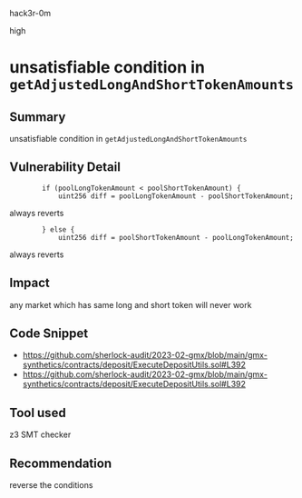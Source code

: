 hack3r-0m

high

# unsatisfiable condition in `getAdjustedLongAndShortTokenAmounts`

## Summary

unsatisfiable condition in `getAdjustedLongAndShortTokenAmounts`

## Vulnerability Detail

```solidity
        if (poolLongTokenAmount < poolShortTokenAmount) {
            uint256 diff = poolLongTokenAmount - poolShortTokenAmount;
```
always reverts

```solidity
        } else {
            uint256 diff = poolShortTokenAmount - poolLongTokenAmount;
```
always reverts

## Impact

any market which has same long and short token will never work

## Code Snippet

- https://github.com/sherlock-audit/2023-02-gmx/blob/main/gmx-synthetics/contracts/deposit/ExecuteDepositUtils.sol#L392
- https://github.com/sherlock-audit/2023-02-gmx/blob/main/gmx-synthetics/contracts/deposit/ExecuteDepositUtils.sol#L392

## Tool used

z3 SMT checker

## Recommendation

reverse the conditions